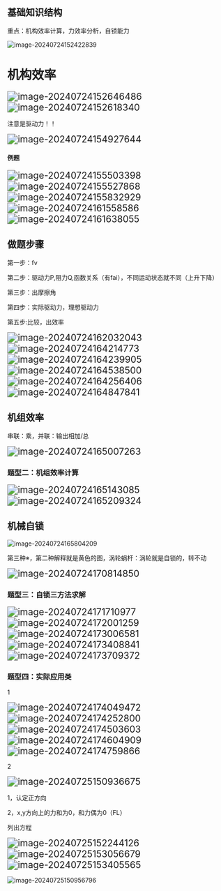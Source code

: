 ## 基础知识结构

重点：机构效率计算，力效率分析，自锁能力

![image-20240724152422839](assets/image-20240724152422839.png)

# 机构效率

<img src="assets/image-20240724152646486.png" alt="image-20240724152646486" style="zoom:150%;" />

<img src="assets/image-20240724152618340.png" alt="image-20240724152618340" style="zoom:150%;" />

注意是驱动力！！

<img src="assets/image-20240724154927644.png" alt="image-20240724154927644" style="zoom:150%;" />

#### 例题

<img src="assets/image-20240724155503398.png" alt="image-20240724155503398" style="zoom:150%;" />

<img src="assets/image-20240724155527868.png" alt="image-20240724155527868" style="zoom:150%;" />

<img src="assets/image-20240724155832929.png" alt="image-20240724155832929" style="zoom:150%;" />

<img src="assets/image-20240724161558586.png" alt="image-20240724161558586" style="zoom:150%;" />

<img src="assets/image-20240724161638055.png" alt="image-20240724161638055" style="zoom:150%;" />

## 做题步骤 

第一步：fv

第二步：驱动力P,阻力Q,函数关系（有fai），不同运动状态就不同（上升下降）

第三步：出摩擦角

第四步：实际驱动力，理想驱动力

第五步:比较，出效率

<img src="assets/image-20240724162032043.png" alt="image-20240724162032043" style="zoom:150%;" />

<img src="assets/image-20240724164214773.png" alt="image-20240724164214773" style="zoom:150%;" />

<img src="assets/image-20240724164239905.png" alt="image-20240724164239905" style="zoom:150%;" />

<img src="assets/image-20240724164538500.png" alt="image-20240724164538500" style="zoom:150%;" />

<img src="assets/image-20240724164256406.png" alt="image-20240724164256406" style="zoom:150%;" />

<img src="assets/image-20240724164847841.png" alt="image-20240724164847841" style="zoom:150%;" />

## 机组效率

串联：乘，并联：输出相加/总

<img src="assets/image-20240724165007263.png" alt="image-20240724165007263" style="zoom:150%;" />

### 题型二：机组效率计算

<img src="assets/image-20240724165143085.png" alt="image-20240724165143085" style="zoom:150%;" />

<img src="assets/image-20240724165209324.png" alt="image-20240724165209324" style="zoom:150%;" />

## 机械自锁

![image-20240724165804209](assets/image-20240724165804209.png)

第三种※，第二种解释就是黄色的图，涡轮蜗杆：涡轮就是自锁的，转不动

<img src="assets/image-20240724170814850.png" alt="image-20240724170814850" style="zoom:150%;" />

### 题型三：自锁三方法求解

<img src="assets/image-20240724171710977.png" alt="image-20240724171710977" style="zoom:150%;" />

<img src="assets/image-20240724172001259.png" alt="image-20240724172001259" style="zoom:150%;" />

<img src="assets/image-20240724173006581.png" alt="image-20240724173006581" style="zoom:150%;" />

<img src="assets/image-20240724173408841.png" alt="image-20240724173408841" style="zoom:150%;" />

<img src="assets/image-20240724173709372.png" alt="image-20240724173709372" style="zoom:150%;" />

### 题型四：实际应用类

1

<img src="assets/image-20240724174049472.png" alt="image-20240724174049472" style="zoom:150%;" />

<img src="assets/image-20240724174252800.png" alt="image-20240724174252800" style="zoom:150%;" />

<img src="assets/image-20240724174503603.png" alt="image-20240724174503603" style="zoom:150%;" />

<img src="assets/image-20240724174604909.png" alt="image-20240724174604909" style="zoom:150%;" />

<img src="assets/image-20240724174759866.png" alt="image-20240724174759866" style="zoom:150%;" />

2

<img src="assets/image-20240725150936675.png" alt="image-20240725150936675" style="zoom:150%;" />

1，认定正方向

2，x,y方向上的力和为0，和力偶为0（FL）

列出方程

<img src="assets/image-20240725152244126.png" alt="image-20240725152244126" style="zoom:150%;" />

<img src="assets/image-20240725153056679.png" alt="image-20240725153056679" style="zoom:150%;" />

<img src="assets/image-20240725153405565.png" alt="image-20240725153405565" style="zoom:150%;" />

![image-20240725150956796](assets/image-20240725150956796.png)
